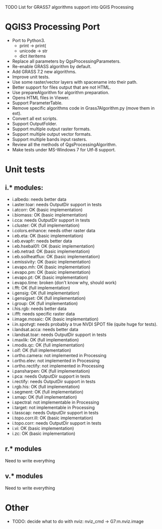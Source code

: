 TODO List for GRASS7 algorithms support into QGIS Processing

QGIS3 Processing Port
=====================

* Port to Python3.
  * print -> print(
  * unicode -> str
  * dict iteritems
* Replace all parameters by QgsProcessingParameters.
* Re-enable GRASS algorithm by default.
* Add GRASS 7.2 new algorithms.
* Improve unit tests.
* Use some raster/vector layers with spacename into their path.
* Better support for files output that are not HTML.
* Use prepareAlgorithm for algorithm preparation.
* Opens HTML files in Viewer.
* Support ParameterTable.
* Remove specific algorithms code in Grass7Algorithm.py (move them in ext).
* Convert all ext scripts.
* Support OutputFolder.
* Support multiple output raster formats.
* Support multiple output vector formats.
* Support multiple bands input rasters.
* Review all the methods of QgsProcessingAlgorithm.
* Make tests under MS-Windows 7 for Utf-8 support.

Unit tests
==========

i.* modules:
------------

* i.albedo: needs better data
* i.aster.toar: needs OutputDir support in tests
* i.atcorr: OK (basic implementation)
* i.biomass: OK (basic implementation)
* i.cca: needs OutputDir support in tests
* i.cluster: OK (full implementation)
* i.colors.enhance: needs other raster data
* i.eb.eta: OK (basic implementation)
* i.eb.evapfr: needs better data
* i.eb.hsebal01: OK (basic implementation)
* i.eb.netrad: OK (basic implementation)
* i.eb.soilheatflux: OK (basic implementation)
* i.emissivity: OK (basic implementation)
* i.evapo.mh: OK (basic implementation)
* i.evapo.pm: OK (basic implementation)
* i.evapo.pt: OK (basic implementation)
* i.evapo.time: broken (don't know why, should work)
* i.fft: OK (full implementation)
* i.gensig: OK (full implementation)
* i.gensigset: OK (full implementation)
* i.group: OK (full implementation)
* i.his.rgb: needs better data
* i.ifft: needs specific raster data
* i.image.mosaic: OK (basic implementation)
* i.in.spotvgt: needs probably a true NVDI SPOT file (quite huge for tests).
* i.landsat.acca: needs better data
* i.landsat.toar: needs OutputDir support in tests
* i.maxlik: OK (full implementation)
* i.modis.qc: OK (full implementation)
* i.oif: OK (full implementation)
* i.ortho.camera: not implemented in Processing
* i.ortho.elev: not implemented in Processing
* i.ortho.rectify: not implemented in Processing
* i.pansharpen: OK (full implementation)
* i.pca: needs OutputDir support in tests
* i.rectify: needs OutputDir support in tests
* i.rgb.his: OK (full implementation)
* i.segment: OK (full implementation)
* i.smap: OK (full implementation)
* i.spectral: not implementable in Processing
* i.target: not implementable in Processing
* i.tasscap: needs OutputDir support in tests
* i.topo.corr.ill: OK (basic implementation)
* i.topo.corr: needs OutputDir support in tests
* i.vi: OK (basic implementation)
* i.zc: OK (basic implementation)

r.* modules
-----------

Need to write everything

v.* modules
-----------

Need to write everything

Other
=====

* TODO: decide what to do with nviz:
    nviz_cmd -> G7:m.nviz.image
